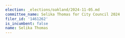 ```yaml
---
election: _elections/oakland/2024-11-05.md
committee_name: Selika Thomas for City Council 2024
filer_id: '1461262'
is_incumbent: false
name: Selika Thomas
---
```

